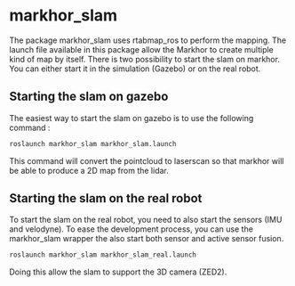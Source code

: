 # markhor_slam

The package markhor_slam uses rtabmap_ros to perform the mapping. The launch file available in this package allow the Markhor to create multiple kind of map by itself. There is two possibility to start the slam on markhor. You can either start it in the simulation (Gazebo) or on the real robot.


## Starting the slam on gazebo

The easiest way to start the slam on gazebo is to use the following command :

```bash
roslaunch markhor_slam markhor_slam.launch
```

This command will convert the pointcloud to laserscan so that markhor will be able to produce a 2D map from the lidar.

## Starting the slam on the real robot

To start the slam on the real robot, you need to also start the sensors (IMU and velodyne). To ease the development process, you can use the markhor_slam wrapper the also start both sensor and active sensor fusion.


```bash
roslaunch markhor_slam markhor_slam_real.launch
```

Doing this allow the slam to support the 3D camera (ZED2).